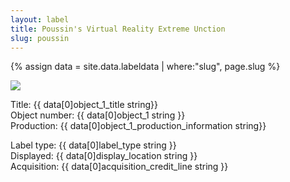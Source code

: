 ```yaml
---
layout: label
title: Poussin's Virtual Reality Extreme Unction
slug: poussin
---
```



{% assign data = site.data.labeldata | where:"slug", page.slug %}
<!-- {{ data }} -->
<img src="{{ data[0]object_1_cover_image string }}" />
<p>
Title: {{ data[0]object_1_title string}} <br />
Object number: {{ data[0]object_1 string }}<br />
Production: {{ data[0]object_1_production_information string}}<br />

Label type: {{ data[0]label_type string }} <br />
Displayed: {{ data[0]display_location string }}<br />
Acquisition: {{ data[0]acquisition_credit_line string }}<br />
</p>
